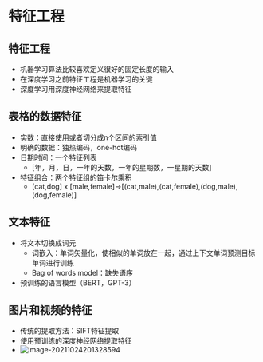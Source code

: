 # 特征工程

## 特征工程

+ 机器学习算法比较喜欢定义很好的固定长度的输入
+ 在深度学习之前特征工程是机器学习的关键
+ 深度学习用深度神经网络来提取特征

## 表格的数据特征

+ 实数：直接使用或者切分成n个区间的索引值
+ 明确的数据：独热编码，one-hot编码
+ 日期时间：一个特征列表
  + [年，月，日，一年的天数，一年的星期数，一星期的天数]
+ 特征组合：两个特征组的笛卡尔乘积
  + [cat,dog] x [male,female]->[(cat,male),(cat,female),(dog,male),(dog,female)]

## 文本特征

+ 将文本切换成词元
  + 词嵌入：单词矢量化，使相似的单词放在一起，通过上下文单词预测目标单词进行训练
  + Bag of words model：缺失语序
+ 预训练的语言模型（BERT，GPT-3）

## 图片和视频的特征

+ 传统的提取方法：SIFT特征提取
+ 使用预训练的深度神经网络提取特征
+ ![image-20211024201328594](https://gitee.com/sun-kaiwei/tukuyan/raw/master/image-20211024201328594.png)
